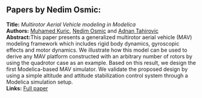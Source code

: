 <h2>Papers by Nedim Osmic:</h2>
<p>
<b>Title:</b> <i> Multirotor Aerial Vehicle modeling in Modelica </i> <br />
<b>Authors:</b> <a href="../authors/author_149.html">Muhamed Kuric</a>, <a href="../authors/author_208.html">Nedim Osmic</a> and <a href="../authors/author_263.html">Adnan Tahirovic</a><br />
<b>Abstract:</b>This paper presents a generalized multirotor aerial vehicle (MAV) modeling framework which includes rigid body dynamics, gyroscopic effects and motor dynamics. We illustrate how this model can be used to derive any MAV platform constructed with an arbitrary number of rotors by using the quadrotor case as an example. Based on this result, we design the first Modelica-based MAV simulator. We validate the proposed design by using a simple altitude and attitude stabilization control system through a Modelica simulation setup.<br />
<b>Links:</b> <a href="../submissions/ecp17132373_KuricOsmicTahirovic.pdf">Full paper</a></p>